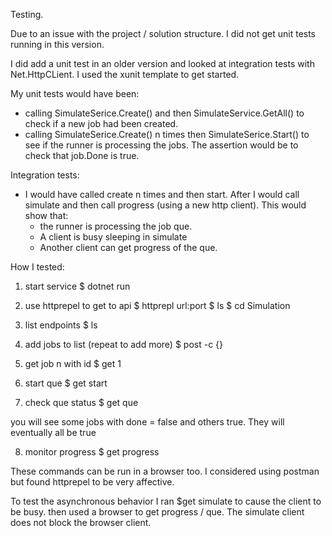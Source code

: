 Testing.

Due to an issue with the project / solution structure. I did not get unit tests running in this version.

I did add a unit test in an older version and looked at integration tests with Net.HttpCLient. I used the xunit template to get started.

My unit tests would have been:
- calling SimulateSerice.Create() and then SimulateService.GetAll() to check if a new job had been created.
- calling SimulateSerice.Create() n times then SimulateSerice.Start() to see if the runner is processing the jobs. The assertion would be to check that job.Done is true.

Integration tests:
- I would have called create n times and then start. After I would call simulate and then call progress (using a new http client). This would show that: 
	- the runner is processing the job que. 
	- A client is busy sleeping in simulate
	- Another client can get progress of the que.




How I tested:

1) start service
$ dotnet run

2) use httprepel to get to api
$ httprepl url:port
$ ls
$ cd Simulation

3) list endpoints
$ ls

4) add jobs to list (repeat to add more)
$ post -c {}

5) get job n with id
$ get 1

6) start que
$ get start

7) check que status
$ get que

you will see some jobs with done = false and others true. They will eventually all be true

8) monitor progress
$ get progress


These commands can be run in a browser too. I considered using postman but found httprepel to be very affective.

To test the asynchronous behavior I ran $get simulate to cause the client to be busy. then used a browser to get progress / que. The simulate client does not block the browser client.
